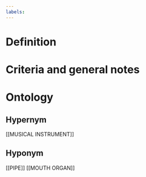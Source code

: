 ```yaml
---
labels: 
---
```


# Definition

# Criteria and general notes
# Ontology

## Hypernym
[[MUSICAL INSTRUMENT]]
## Hyponym
[[PIPE]]
[[MOUTH ORGAN]]